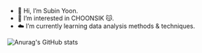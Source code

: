 - 👻 Hi, I’m Subin Yoon.
- 👀 I’m interested in CHOONSIK 😽.
- ☁️ I’m currently learning data analysis methods & techniques.  

<!---
sese3211/sese3211 is a ✨ special ✨ repository because its `README.md` (this file) appears on your GitHub profile.
You can click the Preview link to take a look at your changes.
--->


![Anurag's GitHub stats](https://github-readme-stats.vercel.app/api?username=sese3211&show_icons=true&theme=github_dark)
